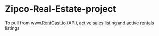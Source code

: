 # Zipco-Real-Estate-project
To pull from www.RentCast.io (API), active sales listing and active rentals listings
